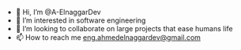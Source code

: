 - 👋 Hi, I’m @A-ElnaggarDev
- 👀 I’m interested in software engineering 
- 💞️ I’m looking to collaborate on large projects that ease humans life
- 📫 How to reach me eng.ahmedelnaggardev@gmail.com

<!---
A-ElnaggarDev/A-ElnaggarDev is a ✨ special ✨ repository because its `README.md` (this file) appears on your GitHub profile.
You can click the Preview link to take a look at your changes.
--->
